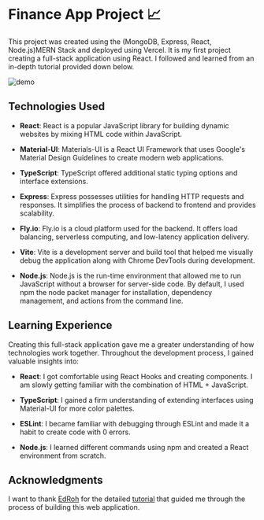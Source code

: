 # Finance App Project 📈

This project was created using the (MongoDB, Express, React, Node.js)MERN Stack and deployed using Vercel. It is my first project creating a full-stack application using React. I followed and learned from an in-depth tutorial provided down below.

![demo](https://raw.githubusercontent.com/bryant-lam/finance-app/finanseer_demo.png)

## Technologies Used

- **React**: React is a popular JavaScript library for building dynamic websites by mixing HTML code within JavaScript.

- **Material-UI**: Materials-UI is a React UI Framework that uses Google's Material Design Guidelines to create modern web applications. 

- **TypeScript**: TypeScript offered additional static typing options and interface extensions.

- **Express**: Express possesses utilities for handling HTTP requests and responses. It simplifies the process of backend to frontend and provides scalability.

- **Fly.io**: Fly.io is a cloud platform used for the backend. It offers load balancing, serverless computing, and low-latency application delivery. 

- **Vite**: Vite is a development server and build tool that helped me visually debug the application along with Chrome DevTools during development.

- **Node.js**: Node.js is the run-time environment that allowed me to run JavaScript without a browser for server-side code. By default, I used npm the node packet manager for installation, dependency management, and actions from the command line.

## Learning Experience

Creating this full-stack application gave me a greater understanding of how technologies work together. Throughout the development process, I gained valuable insights into:

- **React**: I got comfortable using React Hooks and creating components. I am slowly getting familiar with the combination of HTML + JavaScript.

- **TypeScript**: I gained a firm understanding of extending interfaces using Material-UI for more color palettes.

- **ESLint**: I became familiar with debugging through ESLint and made it a habit to create code with 0 errors.

- **Node.js**: I learned different commands using npm and created a React environment from scratch.

## Acknowledgments

I want to thank [EdRoh](https://www.youtube.com/@EdRohDev) for the detailed [tutorial](https://youtu.be/uoJ0Tv-BFcQ?si=cO0w0iK_9TCB7Lr-) that guided me through the process of building this web application. 
